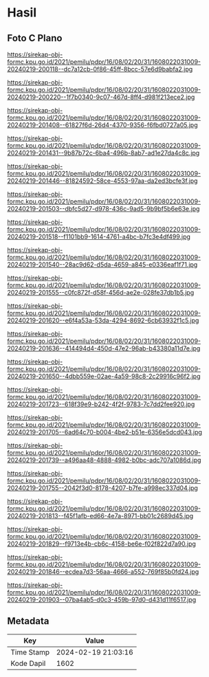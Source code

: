 # Hasil

## Foto C Plano

https://sirekap-obj-formc.kpu.go.id/2021/pemilu/pdpr/16/08/02/20/31/1608022031009-20240219-200118--dc7a12cb-0f86-45ff-8bcc-57e6d9babfa2.jpg

https://sirekap-obj-formc.kpu.go.id/2021/pemilu/pdpr/16/08/02/20/31/1608022031009-20240219-200220--1f7b0340-9c07-467d-8ff4-d981f213ece2.jpg

https://sirekap-obj-formc.kpu.go.id/2021/pemilu/pdpr/16/08/02/20/31/1608022031009-20240219-201408--61827f6d-26d4-4370-9356-f6fbd0727a05.jpg

https://sirekap-obj-formc.kpu.go.id/2021/pemilu/pdpr/16/08/02/20/31/1608022031009-20240219-201431--9b87b72c-6ba4-496b-8ab7-ad1e27da4c8c.jpg

https://sirekap-obj-formc.kpu.go.id/2021/pemilu/pdpr/16/08/02/20/31/1608022031009-20240219-201446--81824592-58ce-4553-97aa-da2ed3bcfe3f.jpg

https://sirekap-obj-formc.kpu.go.id/2021/pemilu/pdpr/16/08/02/20/31/1608022031009-20240219-201503--dbfc5d27-d978-436c-9ad5-9b9bf5b6e63e.jpg

https://sirekap-obj-formc.kpu.go.id/2021/pemilu/pdpr/16/08/02/20/31/1608022031009-20240219-201518--f1101bb9-1614-4761-a4bc-b7fc3e4df499.jpg

https://sirekap-obj-formc.kpu.go.id/2021/pemilu/pdpr/16/08/02/20/31/1608022031009-20240219-201540--28ac9d62-d5da-4659-a845-e0336eaf1f71.jpg

https://sirekap-obj-formc.kpu.go.id/2021/pemilu/pdpr/16/08/02/20/31/1608022031009-20240219-201555--c0fc872f-d58f-456d-ae2e-028fe37db1b5.jpg

https://sirekap-obj-formc.kpu.go.id/2021/pemilu/pdpr/16/08/02/20/31/1608022031009-20240219-201620--e6f4a53a-53da-4294-8692-6cb63932f1c5.jpg

https://sirekap-obj-formc.kpu.go.id/2021/pemilu/pdpr/16/08/02/20/31/1608022031009-20240219-201636--414494d4-450d-47e2-96ab-b43380a11d7e.jpg

https://sirekap-obj-formc.kpu.go.id/2021/pemilu/pdpr/16/08/02/20/31/1608022031009-20240219-201650--4dbb559e-02ae-4a59-98c8-2c29916c96f2.jpg

https://sirekap-obj-formc.kpu.go.id/2021/pemilu/pdpr/16/08/02/20/31/1608022031009-20240219-201723--618f39e9-b242-4f2f-9783-7c7dd2fee920.jpg

https://sirekap-obj-formc.kpu.go.id/2021/pemilu/pdpr/16/08/02/20/31/1608022031009-20240219-201705--6ad64c70-b004-4be2-b51e-6356e5dcd043.jpg

https://sirekap-obj-formc.kpu.go.id/2021/pemilu/pdpr/16/08/02/20/31/1608022031009-20240219-201739--a496aa48-4888-4982-b0bc-adc707a1086d.jpg

https://sirekap-obj-formc.kpu.go.id/2021/pemilu/pdpr/16/08/02/20/31/1608022031009-20240219-201755--2042f3d0-8178-4207-b7fe-a998ec337d04.jpg

https://sirekap-obj-formc.kpu.go.id/2021/pemilu/pdpr/16/08/02/20/31/1608022031009-20240219-201813--f45f1afb-ed66-4e7a-8971-bb01c2689d45.jpg

https://sirekap-obj-formc.kpu.go.id/2021/pemilu/pdpr/16/08/02/20/31/1608022031009-20240219-201829--f9713e4b-cb6c-4158-be6e-f02f822d7a90.jpg

https://sirekap-obj-formc.kpu.go.id/2021/pemilu/pdpr/16/08/02/20/31/1608022031009-20240219-201846--ecdea7d3-56aa-4666-a552-769f85b0fd24.jpg

https://sirekap-obj-formc.kpu.go.id/2021/pemilu/pdpr/16/08/02/20/31/1608022031009-20240219-201903--07ba4ab5-d0c3-459b-97d0-d431d11f6517.jpg


## Metadata

| Key        | Value               |
| ---------- | ------------------- |
| Time Stamp | 2024-02-19 21:03:16 |
| Kode Dapil | 1602                |



